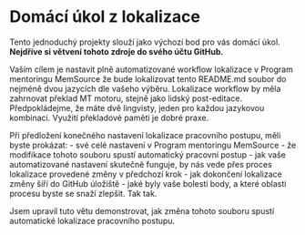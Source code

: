# Domácí úkol z lokalizace
Tento jednoduchý projekty slouží jako výchozí bod pro vás domácí úkol. **Nejdříve si větvení tohoto zdroje do svého účtu GitHub.**

Vaším cílem je nastavit plně automatizované workflow lokalizace v Program mentoringu MemSource že bude lokalizovat tento README.md soubor do nejméně dvou jazycích dle vašeho výběru. Lokalizace workflow by měla zahrnovat překlad MT motoru, stejně jako lidský post-editace. Předpokládejme, že máte dvě lingvisty, jeden pro každou jazykovou kombinaci. Využití překladové paměti je dobré praxe.

Při předložení konečného nastavení lokalizace pracovního postupu, měli byste prokázat: - své celé nastavení v Program mentoringu MemSource - že modifikace tohoto souboru spustí automatický pracovní postup - jak vaše automatizované nastavení skutečně funguje, by nás vede přes proces lokalizace provedené změny v předchozí krok - jak dokončení lokalizace změny šíří do GitHub úložiště - jaké byly vaše bolesti body, a které oblasti procesu byste se snaží zlepšit. Tak tak.

Jsem upravil tuto větu demonstrovat, jak změna tohoto souboru spustí automatické lokalizace pracovního postupu.
